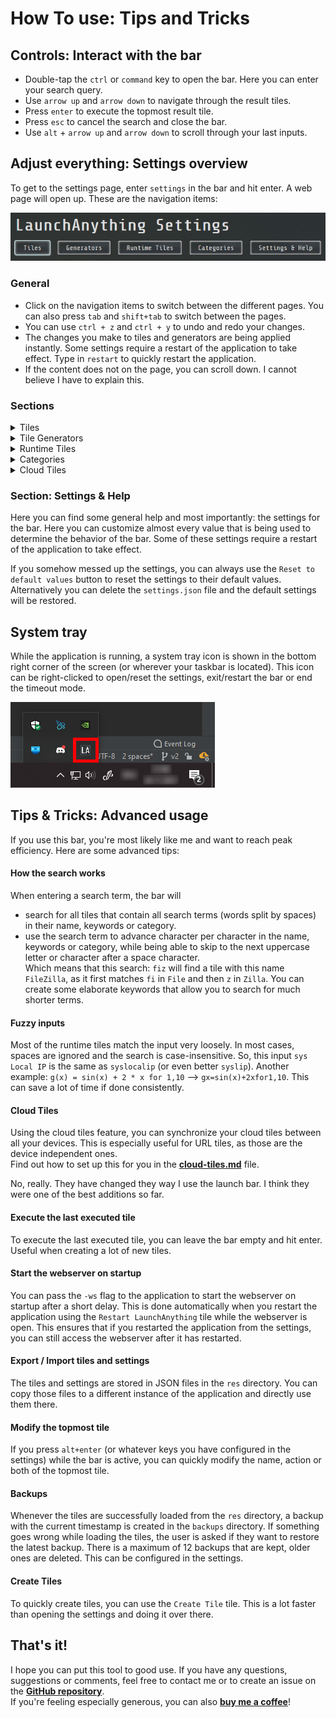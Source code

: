 # How To use: Tips and Tricks

## Controls: Interact with the bar

- Double-tap the `ctrl` or `command` key to open the bar. Here you can enter your search query.
- Use `arrow up` and `arrow down` to navigate through the result tiles.
- Press `enter` to execute the topmost result tile.
- Press `esc` to cancel the search and close the bar.
- Use `alt` + `arrow up` and `arrow down` to scroll through your last inputs.

## Adjust everything: Settings overview

To get to the settings page, enter `settings` in the bar and hit enter. A web page will open up. These are the
navigation items:

![Settings navigation](img/settingsNavigation.png)

### General

- Click on the navigation items to switch between the different pages. You can also press `tab` and `shift+tab` to
  switch between the pages.
- You can use `ctrl + z` and `ctrl + y` to undo and redo your changes.
- The changes you make to tiles and generators are being applied instantly. Some settings require a restart of the
  application to take effect. Type in `restart` to quickly restart the application.
- If the content does not on the page, you can scroll down. I cannot believe I have to explain this.

### Sections

<details>
  <summary>Tiles</summary>

Tiles are the entries you can search for in the bar and that can execute different actions.

A list of all currently active tiles is shown on this page. Use the `Create Tile` badge to create a new tile or double
tap the `ctrl` or `command` key to open the bar and enter `Create Tile` into it.

There, you will be asked to enter a name for your tile. Do so and hit enter. Then the tile category. There are three
categories available:

- File: Opens up a file explorer that lets you select a file that will be opened up when executing the tile.
- Directory: Opens up a file explorer that lets you select a directory that will be opened up when executing the tile.
- URL: Enter a URL that should be opened up when executing the tile.
- Copy: Enter a text that should be copied to the clipboard when executing the tile.

The new tile will be added to the list of tiles.  
The individual values mean the following:

- Name: The label shown on the result tile.
- Category: Used to determine the color of the result tile.
- Keywords: Keywords which can be searched for as well.
- Actions: The actions that are being executed (in that order) when the tile is executed.

To delete a tile, right-click the name of the tile. To remove a keyword or an action, right-click it. To edit any value,
left click it.

Want to create your own tile actions? Find out how to **[write a plugin](tile-action-plugins.md)**!
</details>

<details>
  <summary>Tile Generators</summary>

Tile generators can be used to dynamically generate tiles on application startup. There is currently only one type:

- File: Generates one tile for each file in the specified directory. The file scanner includes files in subdirectories
  as well. One or multiple extensions can be specified to only include files with those extensions (like `txt`).

The category and the keywords of the tiles are inherited from the tile generator.

Similar to the tiles: to delete a tile generator, right-click the category of the tile generator.
</details>

<details>
  <summary>Runtime Tiles</summary>

Runtime tiles are tiles that are generated based on the current search terms. These are predetermined and therefore the
only thing you can change is the choice to deactivate them by left-clicking the according badge. These runtime tiles are
currently only available:

- **Go Website**: Enter `go` and any search term to use the `I'm Feeling Lucky` functionality and instantly open the
  corresponding website.
- **Wiki Search**: Enter `wiki` and any search term to display the short description of the Wikipedia article. Press
  enter
  to open the article in your browser.
- **Timeout**: `timeout` or `to` and a duration in minutes the bar should remain inactive. Timeout mode can be
  deactivated
  by right-clicking the system tray icon and selecting `Reset Timeout`.
- **System Info**: `sys` with one of these behind it to get the according values: `externalip or eip` `localip or lip`
  `version or ver` `os or op` `isjar or jar` `isautostart or autostart` `fonts`
- **Number Base Converter**: Enter any number and the base it is in and another base to convert it to, like so
  `10 dec to hex`, but since the keyword search is very fuzzy, something like this also works: `oct23bin`. The available
  systems are: `dec` `hex` `oct` `bin`. You can also leave away the target system to convert to all other systems.
- **URI opener**: Enter a path to a file, directory or URL, and it will be opened in your default application.
- **Aspect ratio**: A tile that can calculate a width/height based on a ratio and a single value.  
  Example: `16:9 1920:` will show `1080` as the height.  
  `3:2 :1068` will show `1602` as the width.
- **Unit Converter**: Enter a value and a unit to convert it to another unit. Example: `1 m to km`, or you can also
  leave
  away the second unit to convert to all other units: `1 joule`
  You can convert these types of units:
    - length
    - area
    - volume
    - mass
    - time
    - temperature
    - energy
    - speed
- **Timezone converter**: This function accepts up to 3 parameters: The time to convert, the zone to convert from and
  the zone to convert to. Example: `12:00 from +0300 to local time` will convert the time from UTC+3 to UTC+2 in my
  case (`2022-05-15 11:00:00 (Mitteleuropäische Normalzeit, Europe/Berlin)`).  
  If `from` and `to` are not provided, the current timezone will be used.  
  More complicated time inputs can be provided:
    - `2020-12-05 14:34:25`
    - `tomorrow 5 hours, 10 minutes and 55 seconds after midnight`
    - `in 3 hours`
- **Wolfram Alpha API**: First, go to the settings and configure your
  **[Wolfram APPID](https://developer.wolframalpha.com/portal/myapps/)**. Then enter `wolfram PROMPT alpha` to send a
  request to the api. Since only 2000 requests per month are allowed, the `alpha` is required as a confirmation, to
  prevent accidental requests.

The **math expression** tile is very powerful:

- The math evaluator can perform operations on decimals, booleans and lists/sets
- Use operators like `+`, `-`, `*`, `/`, `%` and `^` for numbers (precision is 20 digits)
- Use operators like `&&`, `||`, `!`, `=` for booleans (`true` and `false`)
- Lists can be created using the `range()`, `list()` and `set()` functions
- Functions can take a certain amount of parameters and each return a certain type of value. For all functions and
  operations, enter `function` in the launch bar
- Lists can be filtered or mapped using the `filter()` and `map()` functions by providing the filter or map function
  as first parameter, the list as second parameter and the parameters for the filter or map function as following
  parameters.
- Create functions by using `functionname(parameter1, parameter2) = functionbody` to declare custom functions.
  Currently not supported in mapping and filtering.
- Variables can be assigned to using `varname = value`, or multiple variables can be assigned at once by using
  `varname1 = value1; varname2 = value2; ...`
- Hex, binary and octal numbers can be entered using `0x`, `0b` and `0o` as prefix. Convert to different systems by
  using `toHex` and `toBin`
- Strings are supported by using `"string"`. String can be concatenated using `+`, multiplied using `*` and used as
  parameter in several functions, such as `replace`, `split` and `join`.
- Sort a list or several function arguments using `sort`. A function can be passed as first parameter to use as
  comparator.

Examples:

- `12 + 4` = `16`
- `12 + (55 % 23 + 2)` = `23`
- `filter(isPrime, range(2, 10))` = `[2, 3, 5, 7]`
- `isNotPrime(x) = !isPrime(x)` --> `isNotPrime(23)` = `false`
- `map(factorize, set(34, 34, 22, 84))` = `[[2, 17], [2, 11], [2, 2, 3, 7]]`
- `map(product, map(factorize, set(34, 34, 22, 84)))` = `[34, 22, 84]`
- `true || false && true` = `true`
- `a = 23; b = 54; c = 82` = `3 assignments a = 23, b = 54, c = 82`
- `toHex(23 + 0b1001 + 0o23 + 0x2DF)` = `0x312`
- `toDec("0b" + "10" * 3)` = `42`
- `if(3 == x, 15, x)` (returns `15` if `x` is `3` and `x` otherwise)
- `join("=", split("this is a test", " "))` = `this=is=a=test`
- `negLen(x) = -len(x)`  
  `isNotMinusEight(x) = x != -8`  
  `filter(isNotMinusEight, sort(len, sort(map(negLen, list("wowowodd", "", "testdd", "ddddddhmm")))))` = `[ 0, -9, -6]`
- ... and a lot more!

**Chart generator**:

- The graph generator can create charts for one or multiple expressions. You can enter multiple expressions by
  separating them with a semicolon: `sin(x);cos(x)`.
- The range and resolution used by the graph generator can be changed by entering `for start,end,step` after the
  expression: `sin(x);cos(x) for 0,10,0.1`.
- If no step size is specified, a fitting step size is being derived from the range size.
- The custom functions from the math expression tile can be used in the graph generator.

If you have ideas for more runtime tiles, please create an issue using the link below.  
Or, if you want to create a runtime tile plugin, please follow these **[instructions](runtime-tile-plugins.md)**.
</details>

<details>
  <summary>Categories</summary>

Every tile (generated tiles as well) have categories. The categories are used to determine the color of the tile and can
be used as a search term. There are a few default categories:

- file (blue)
- url (orange/red)
- copy (yellow)
- runtime (green)
- settings (red)

But of course you can add as many categories as you like.
</details>

<details>
  <summary>Cloud Tiles</summary>

Here, you can configure an API URL and log into your account to have your cloud tiles automatically synchronized between
all your devices.

See **[cloud-tiles.md](cloud-tiles.md)** for more information.
</details>

### Section: Settings & Help

Here you can find some general help and most importantly: the settings for the bar. Here you can customize almost every
value that is being used to determine the behavior of the bar. Some of these settings require a restart of the
application to take effect.

If you somehow messed up the settings, you can always use the `Reset to default values` button to reset the settings to
their default values. Alternatively you can delete the `settings.json` file and the default settings will be restored.

## System tray

While the application is running, a system tray icon is shown in the bottom right corner of the screen (or wherever your
taskbar is located). This icon can be right-clicked to open/reset the settings, exit/restart the bar or end the timeout
mode.

![System tray](img/systemTray.png)

## Tips & Tricks: Advanced usage

If you use this bar, you're most likely like me and want to reach peak efficiency. Here are some advanced tips:

#### How the search works

When entering a search term, the bar will

- search for all tiles that contain all search terms (words split by spaces) in their name, keywords or category.
- use the search term to advance character per character in the name, keywords or category, while being able to skip to
  the next uppercase letter or character after a space character.  
  Which means that this search: `fiz` will find a tile with this name `FileZilla`, as it first matches `fi` in `File`
  and then `z` in `Zilla`. You can create some elaborate keywords that allow you to search for much shorter terms.

#### Fuzzy inputs

Most of the runtime tiles match the input very loosely. In most cases, spaces are ignored and the search is
case-insensitive. So, this input `sys Local IP` is the same as `syslocalip` (or even better `syslip`). Another example:
`g(x) = sin(x) + 2 * x for 1,10` --> `gx=sin(x)+2xfor1,10`. This can save a lot of time if done consistently.

#### Cloud Tiles

Using the cloud tiles feature, you can synchronize your cloud tiles between all your devices. This is especially useful
for URL tiles, as those are the device independent ones.  
Find out how to set up this for you in the **[cloud-tiles.md](cloud-tiles.md)** file.

No, really. They have changed they way I use the launch bar. I think they were one of the best additions so far.

#### Execute the last executed tile

To execute the last executed tile, you can leave the bar empty and hit enter. Useful when creating a lot of new tiles.

#### Start the webserver on startup

You can pass the `-ws` flag to the application to start the webserver on startup after a short delay. This is done
automatically when you restart the application using the `Restart LaunchAnything` tile while the webserver is open. This
ensures that if you restarted the application from the settings, you can still access the webserver after it has
restarted.

#### Export / Import tiles and settings

The tiles and settings are stored in JSON files in the `res` directory. You can copy those files to a different instance
of the application and directly use them there.

#### Modify the topmost tile

If you press `alt+enter` (or whatever keys you have configured in the settings) while the bar is active, you can quickly
modify the name, action or both of the topmost tile.

#### Backups

Whenever the tiles are successfully loaded from the `res` directory, a backup with the current timestamp is created in
the `backups` directory. If something goes wrong while loading the tiles, the user is asked if they want to restore the
latest backup. There is a maximum of 12 backups that are kept, older ones are deleted. This can be configured in the
settings.

#### Create Tiles

To quickly create tiles, you can use the `Create Tile` tile. This is a lot faster than opening the settings and doing it
over there.

## That's it!

I hope you can put this tool to good use. If you have any questions, suggestions or comments, feel free to contact me or
to create an issue on the **[GitHub repository](https://github.com/Skyball2000/launch-anything/issues)**.  
If you're feeling especially generous, you can also **[buy me a coffee](https://www.paypal.com/paypalme/yanwittmann)**!
